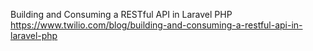 Building and Consuming a RESTful API in Laravel PHP
https://www.twilio.com/blog/building-and-consuming-a-restful-api-in-laravel-php

